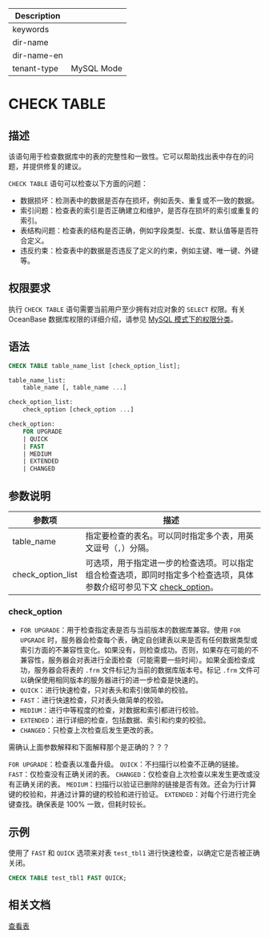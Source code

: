 | Description   |                 |
|---------------|-----------------|
| keywords      |                 |
| dir-name      |                 |
| dir-name-en   |                 |
| tenant-type   | MySQL Mode      |

# CHECK TABLE

## 描述

该语句用于检查数据库中的表的完整性和一致性。它可以帮助找出表中存在的问题，并提供修复的建议。

`CHECK TABLE` 语句可以检查以下方面的问题：

* 数据损坏：检测表中的数据是否存在损坏，例如丢失、重复或不一致的数据。
* 索引问题：检查表的索引是否正确建立和维护，是否存在损坏的索引或重复的索引。
* 表结构问题：检查表的结构是否正确，例如字段类型、长度、默认值等是否符合定义。
* 违反约束：检查表中的数据是否违反了定义的约束，例如主键、唯一键、外键等。

## 权限要求

执行 `CHECK TABLE` 语句需要当前用户至少拥有对应对象的 `SELECT` 权限。有关 OceanBase 数据库权限的详细介绍，请参见 [MySQL 模式下的权限分类](../../../../../600.manage/500.security-and-permissions/300.access-control/200.user-and-permission/200.permission-of-mysql-mode/100.permission-classification-of-mysql.md)。

## 语法

```sql
CHECK TABLE table_name_list [check_option_list];

table_name_list:
    table_name [, table_name ...]

check_option_list:
    check_option [check_option ...]

check_option:
    FOR UPGRADE
    | QUICK
    | FAST
    | MEDIUM
    | EXTENDED
    | CHANGED
```

## 参数说明

|    参数项    |    描述  |
|--------------|---------|
| table_name   | 指定要检查的表名。可以同时指定多个表，用英文逗号（`,`）分隔。|
| check_option_list | 可选项，用于指定进一步的检查选项。可以指定组合检查选项，即同时指定多个检查选项，具体参数介绍可参见下文 [check_option](#check_option)。|

### check_option

* `FOR UPGRADE`：用于检查指定表是否与当前版本的数据库兼容。使用 `FOR UPGRADE` 时，服务器会检查每个表，确定自创建表以来是否有任何数据类型或索引方面的不兼容性变化。如果没有，则检查成功。否则，如果存在可能的不兼容性，服务器会对表进行全面检查（可能需要一些时间）。如果全面检查成功，服务器会将表的 `.frm` 文件标记为当前的数据库版本号。标记 `.frm` 文件可以确保使用相同版本的服务器进行的进一步检查是快速的。
* `QUICK`：进行快速检查，只对表头和索引做简单的校验。
* `FAST`：进行快速检查，只对表头做简单的校验。
* `MEDIUM`：进行中等程度的检查，对数据和索引都进行校验。
* `EXTENDED`：进行详细的检查，包括数据、索引和约束的校验。
* `CHANGED`：只检查上次检查后发生更改的表。

需确认上面参数解释和下面解释那个是正确的？？？

`FOR UPGRADE`：检查表以准备升级。
`QUICK`：不扫描行以检查不正确的链接。
`FAST`：仅检查没有正确关闭的表。
`CHANGED`：仅检查自上次检查以来发生更改或没有正确关闭的表。
`MEDIUM`：扫描行以验证已删除的链接是否有效。还会为行计算键的校验和，并通过计算的键的校验和进行验证。
`EXTENDED`：对每个行进行完全键查找。确保表是 100% 一致，但耗时较长。

## 示例

使用了 `FAST` 和 `QUICK` 选项来对表 `test_tbl1` 进行快速检查，以确定它是否被正确关闭。

```sql
CHECK TABLE test_tbl1 FAST QUICK;
```

## 相关文档

[查看表](../../../../300.database-object-management/100.manage-object-of-mysql-mode/200.manage-tables-of-mysql-mode/500.view-the-definition-of-a-table-of-mysql-mode.md)
